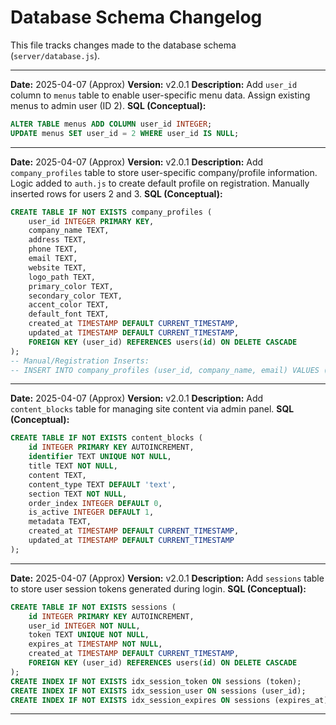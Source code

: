 # Database Schema Changelog

This file tracks changes made to the database schema (`server/database.js`).

---

**Date:** 2025-04-07 (Approx)
**Version:** v2.0.1
**Description:** Add `user_id` column to `menus` table to enable user-specific menu data. Assign existing menus to admin user (ID 2).
**SQL (Conceptual):**
```sql
ALTER TABLE menus ADD COLUMN user_id INTEGER;
UPDATE menus SET user_id = 2 WHERE user_id IS NULL;
```

---

**Date:** 2025-04-07 (Approx)
**Version:** v2.0.1
**Description:** Add `company_profiles` table to store user-specific company/profile information. Logic added to `auth.js` to create default profile on registration. Manually inserted rows for users 2 and 3.
**SQL (Conceptual):**
```sql
CREATE TABLE IF NOT EXISTS company_profiles (
    user_id INTEGER PRIMARY KEY,
    company_name TEXT,
    address TEXT,
    phone TEXT,
    email TEXT, 
    website TEXT,
    logo_path TEXT,
    primary_color TEXT,
    secondary_color TEXT,
    accent_color TEXT,
    default_font TEXT,
    created_at TIMESTAMP DEFAULT CURRENT_TIMESTAMP,
    updated_at TIMESTAMP DEFAULT CURRENT_TIMESTAMP,
    FOREIGN KEY (user_id) REFERENCES users(id) ON DELETE CASCADE
);
-- Manual/Registration Inserts:
-- INSERT INTO company_profiles (user_id, company_name, email) VALUES (?, ?, ?); 
```

---

**Date:** 2025-04-07 (Approx)
**Version:** v2.0.1
**Description:** Add `content_blocks` table for managing site content via admin panel.
**SQL (Conceptual):**
```sql
CREATE TABLE IF NOT EXISTS content_blocks (
    id INTEGER PRIMARY KEY AUTOINCREMENT,
    identifier TEXT UNIQUE NOT NULL,
    title TEXT NOT NULL,
    content TEXT,
    content_type TEXT DEFAULT 'text',
    section TEXT NOT NULL,
    order_index INTEGER DEFAULT 0,
    is_active INTEGER DEFAULT 1,
    metadata TEXT,
    created_at TIMESTAMP DEFAULT CURRENT_TIMESTAMP,
    updated_at TIMESTAMP DEFAULT CURRENT_TIMESTAMP
);
```

---

**Date:** 2025-04-07 (Approx)
**Version:** v2.0.1
**Description:** Add `sessions` table to store user session tokens generated during login.
**SQL (Conceptual):**
```sql
CREATE TABLE IF NOT EXISTS sessions (
    id INTEGER PRIMARY KEY AUTOINCREMENT,
    user_id INTEGER NOT NULL,
    token TEXT UNIQUE NOT NULL,
    expires_at TIMESTAMP NOT NULL,
    created_at TIMESTAMP DEFAULT CURRENT_TIMESTAMP,
    FOREIGN KEY (user_id) REFERENCES users(id) ON DELETE CASCADE
);
CREATE INDEX IF NOT EXISTS idx_session_token ON sessions (token);
CREATE INDEX IF NOT EXISTS idx_session_user ON sessions (user_id);
CREATE INDEX IF NOT EXISTS idx_session_expires ON sessions (expires_at);
```

--- 